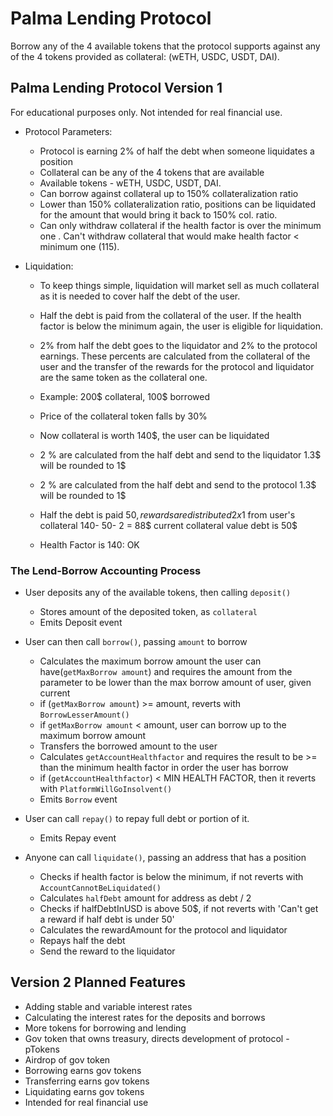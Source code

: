 # Palma Lending Protocol

Borrow any of the 4 available tokens that the protocol supports against any of the 4 tokens provided as collateral: (wETH, USDC, USDT, DAI).

## Palma Lending Protocol Version 1

For educational purposes only. Not intended for real financial use.

- Protocol Parameters:

  - Protocol is earning 2% of half the debt when someone liquidates a position
  - Collateral can be any of the 4 tokens that are available
  - Available tokens - wETH, USDC, USDT, DAI.
  - Can borrow against collateral up to 150% collateralization ratio
  - Lower than 150% collateralization ratio, positions can be liquidated for the amount that would bring it back to 150% col. ratio.
  - Can only withdraw collateral if the health factor is over the minimum one . Can't withdraw collateral that would make health factor < minimum one (115).

- Liquidation:

  - To keep things simple, liquidation will market sell as much collateral as it is needed to cover half the debt of the user.

  - Half the debt is paid from the collateral of the user. If the health factor is below the minimum again, the user is eligible for liquidation.

  - 2% from half the debt goes to the liquidator and 2% to the protocol earnings. These percents are calculated from the collateral of the user and the transfer of the rewards for the protocol and liquidator are the same token as the collateral one.

  - Example: 200$ collateral, 100$ borrowed
  - Price of the collateral token falls by 30%
  - Now collateral is worth 140$, the user can be liquidated
  - 2 % are calculated from the half debt and send to the liquidator 1.3$ will be rounded to 1$
  - 2 % are calculated from the half debt and send to the protocol 1.3$ will be rounded to 1$
  - Half the debt is paid 50$, rewards are distributed 2x1$ from user's collateral 140- 50- 2 = 88$ current collateral value debt is 50$
  - Health Factor is 140: OK

### The Lend-Borrow Accounting Process

- User deposits any of the available tokens, then calling `deposit()`
  - Stores amount of the deposited token, as `collateral`
  - Emits Deposit event
- User can then call `borrow()`, passing `amount` to borrow
  - Calculates the maximum borrow amount the user can have(`getMaxBorrow amount`) and requires the amount from the parameter to be lower than the max borrow amount of user, given current
  - if (`getMaxBorrow amount`) >= amount, reverts with `BorrowLesserAmount()`
  - if `getMaxBorrow amount` < amount, user can borrow up to the maximum borrow amount
  - Transfers the borrowed amount to the user
  - Calculates `getAccountHealthfactor` and requires the result to be >= than the minimum health factor in order the user has borrow
  - if (`getAccountHealthfactor`) < MIN HEALTH FACTOR, then it reverts with `PlatformWillGoInsolvent()`
  - Emits `Borrow` event
- User can call `repay()` to repay full debt or portion of it.

  - Emits Repay event

- Anyone can call `liquidate()`, passing an address that has a position
  - Checks if health factor is below the minimum, if not reverts with `AccountCannotBeLiquidated()`
  - Calculates `halfDebt` amount for address as debt / 2
  - Checks if halfDebtInUSD is above 50$, if not reverts with 'Can't get a reward if half debt is under 50'
  - Calculates the rewardAmount for the protocol and liquidator
  - Repays half the debt
  - Send the reward to the liquidator

## Version 2 Planned Features

- Adding stable and variable interest rates
- Calculating the interest rates for the deposits and borrows
- More tokens for borrowing and lending
- Gov token that owns treasury, directs development of protocol - pTokens
- Airdrop of gov token
- Borrowing earns gov tokens
- Transferring earns gov tokens
- Liquidating earns gov tokens
- Intended for real financial use
